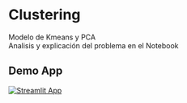 # Clustering

Modelo de Kmeans y PCA 
<br />
Analisis y explicación del problema en el Notebook


## Demo App

[![Streamlit App](https://static.streamlit.io/badges/streamlit_badge_black_white.svg)](https://abeldata-clustering.streamlit.app/)

